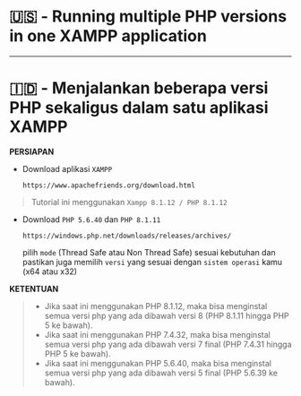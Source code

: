 # 🇺🇸 - Running multiple PHP versions in one XAMPP application

---

# 🇮🇩 - Menjalankan beberapa versi PHP sekaligus dalam satu aplikasi XAMPP

**PERSIAPAN**

- Download aplikasi `XAMPP`

  ```
  https://www.apachefriends.org/download.html
  ```
>  Tutorial ini menggunakan `Xampp 8.1.12 / PHP 8.1.12`

- Download `PHP 5.6.40` dan `PHP 8.1.11`
  ```
  https://windows.php.net/downloads/releases/archives/
  ```
  pilih `mode` (Thread Safe atau Non Thread Safe) sesuai kebutuhan dan pastikan juga memilih `versi` yang sesuai dengan `sistem operasi` kamu (x64 atau x32)

**KETENTUAN**
>
> - Jika saat ini menggunakan PHP 8.1.12, maka bisa menginstal semua versi php yang ada dibawah versi 8 (PHP 8.1.11 hingga PHP 5 ke bawah).
> - Jika saat ini menggunakan PHP 7.4.32, maka bisa menginstal semua versi php yang ada dibawah versi 7 final (PHP 7.4.31 hingga PHP 5 ke bawah).
> - Jika saat ini menggunakan PHP 5.6.40, maka bisa menginstal semua versi php yang ada dibawah versi 5 final (PHP 5.6.39 ke bawah).

##
